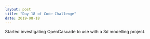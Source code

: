 ```yaml
---
layout: post
title: "Day 18 of Code Challenge"
date: 2019-08-18
---
```

Started investigating OpenCascade to use with a 3d modelling project.